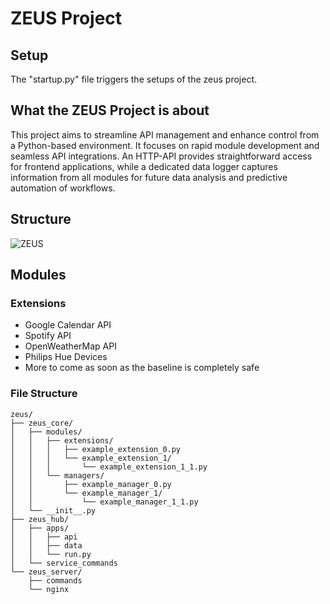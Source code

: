# ZEUS Project

## Setup

The "startup.py" file triggers the setups of the zeus project.

## What the ZEUS Project is about

This project aims to streamline API management and enhance control from a Python-based environment. 
It focuses on rapid module development and seamless API integrations. An HTTP-API provides straightforward access for frontend applications, while a dedicated data logger captures information from all modules for future data analysis and predictive automation of workflows.

## Structure
![ZEUS](https://github.com/paddy-shrp/zeus/assets/50612943/c5c21c6d-62bb-465f-8726-a5b1cbbe6b55)

## Modules
### Extensions
- Google Calendar API
- Spotify API
- OpenWeatherMap API
- Philips Hue Devices
- More to come as soon as the baseline is completely safe

### File Structure

```
zeus/
├── zeus_core/
│   ├── modules/
│   │   ├── extensions/
│   │   │   ├── example_extension_0.py
│   │   │   └── example_extension_1/
│   │   │       └── example_extension_1_1.py
│   │   └── managers/
│   │       ├── example_manager_0.py
│   │       └── example_manager_1/
│   │           └── example_manager_1_1.py
│   └── __init__.py
├── zeus_hub/
│   ├── apps/
│   │   ├── api
│   │   ├── data
│   │   └── run.py
│   └── service_commands
└── zeus_server/
    ├── commands
    └── nginx
```
